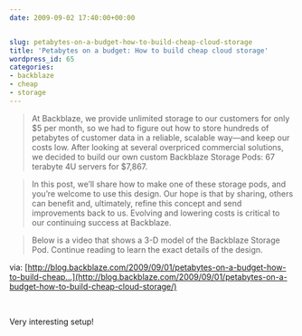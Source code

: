 ```yaml
---
date: 2009-09-02 17:40:00+00:00


slug: petabytes-on-a-budget-how-to-build-cheap-cloud-storage
title: 'Petabytes on a budget: How to build cheap cloud storage'
wordpress_id: 65
categories:
- backblaze
- cheap
- storage
---
```



> 
> At Backblaze, we provide unlimited storage to our customers for only $5 per month, so we had to figure out how to store hundreds of petabytes of customer data in a reliable, scalable way—and keep our costs low. After looking at several overpriced commercial solutions, we decided to build our own custom Backblaze Storage Pods: 67 terabyte 4U servers for $7,867.
> 
>   

> 
> In this post, we’ll share how to make one of these storage pods, and you’re welcome to use this design. Our hope is that by sharing, others can benefit and, ultimately, refine this concept and send improvements back to us. Evolving and lowering costs is critical to our continuing success at Backblaze.
> 
>   

> 
> Below is a video that shows a 3-D model of the Backblaze Storage Pod. Continue reading to learn the exact details of the design.
> 
>   


via: [http://blog.backblaze.com/2009/09/01/petabytes-on-a-budget-how-to-build-cheap...](http://blog.backblaze.com/2009/09/01/petabytes-on-a-budget-how-to-build-cheap-cloud-storage/)

  

 


Very interesting setup!
